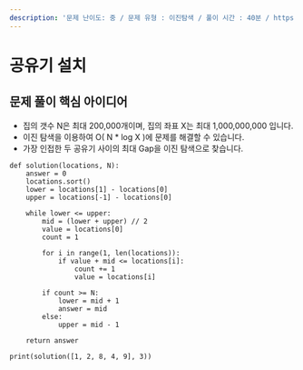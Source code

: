 ```yaml
---
description: '문제 난이도: 중 / 문제 유형 : 이진탐색 / 풀이 시간 : 40분 / https://www.acmicpc.net/problem/2110'
---
```


# 공유기 설치

## 문제 풀이 핵심 아이디어

* 집의 갯수 N은 최대 200,000개이며, 집의 좌표 X는 최대 1,000,000,000 입니다.
* 이진 탐색을 이용하여 O\( N \* log X \)에 문제를 해결할 수 있습니다.
* 가장 인접한 두 공유기 사이의 최대 Gap을 이진 탐색으로 찾습니다.

```text
def solution(locations, N):
    answer = 0
    locations.sort()
    lower = locations[1] - locations[0]
    upper = locations[-1] - locations[0]

    while lower <= upper:
        mid = (lower + upper) // 2
        value = locations[0]
        count = 1

        for i in range(1, len(locations)):
            if value + mid <= locations[i]:
                count += 1
                value = locations[i]

        if count >= N:
            lower = mid + 1
            answer = mid
        else:
            upper = mid - 1

    return answer

print(solution([1, 2, 8, 4, 9], 3))
```



